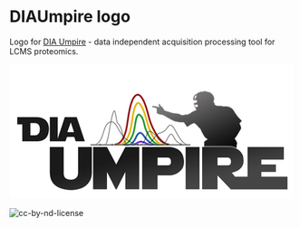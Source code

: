 # DIAUmpire logo
Logo for [DIA Umpire](http://diaumpire.sourceforge.net/) - data independent acquisition processing tool for LCMS proteomics.

![diaumpire-logo-500px](https://github.com/chhh/diaumpire-logo/blob/master/logo/v.2.4/umpire_logo_v2.4_500.png)

![cc-by-nd-license](https://licensebuttons.net/l/by-nd/3.0/88x31.png)
